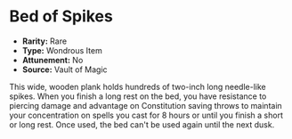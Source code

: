 # Bed of Spikes

- **Rarity:** Rare
- **Type:** Wondrous Item
- **Attunement:** No
- **Source:** Vault of Magic

This wide, wooden plank holds hundreds of two-inch long needle-like spikes. When you finish a long rest on the bed, you have resistance to piercing damage and advantage on Constitution saving throws to maintain your concentration on spells you cast for 8 hours or until you finish a short or long rest. Once used, the bed can't be used again until the next dusk.
